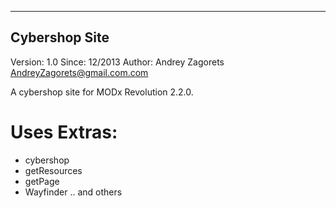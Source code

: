 ---------------------------------
Cybershop Site
---------------------------------
Version: 1.0
Since: 12/2013
Author: Andrey Zagorets <AndreyZagorets@gmail.com.com>

A cybershop site for MODx Revolution 2.2.0.

Uses Extras:
============
- cybershop
- getResources
- getPage
- Wayfinder
.. and others

